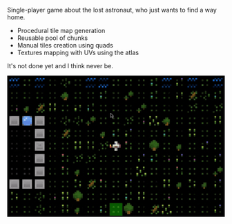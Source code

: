 Single-player game about the lost astronaut, who just wants to find a way home.

- Procedural tile map generation
- Reusable pool of chunks
- Manual tiles creation using quads
- Textures mapping with UVs using the atlas

It's not done yet and I think never be.

![Demo GIF](demo.gif)

